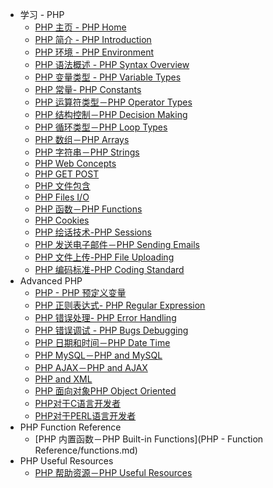 - 学习 - PHP  
  - [PHP 主页 - PHP Home](home.md)
  - [PHP 简介 - PHP Introduction](introduction.md)
  - [PHP 环境 - PHP Environment](environments/environment.md)
  - [PHP 语法概述 - PHP Syntax Overview](syntax-overview.md)
  - [PHP 变量类型 - PHP Variable Types](variable-types/variable-types.md)
  - [PHP 常量- PHP Constants](constants.md)
  - [PHP 运算符类型－PHP Operator Types](operator-types.md)
  - [PHP 结构控制－PHP Decision Making](decision-making.md)
  - [PHP 循环类型－PHP Loop Types](loop-types.md)
  - [PHP 数组－PHP Arrays](arrays.md)
  - [PHP 字符串－PHP Strings](strings.md)
  - [PHP Web Concepts](concepts.md)
  - [PHP GET POST](get-post.md)
  - [PHP 文件包含](file-inclusion.md)
  - [PHP Files I/O](files.md)
  - [PHP 函数－PHP Functions](php-functions.md)
  - [PHP Cookies](cookies.md)
  - [PHP 绘话技术-PHP Sessions](sessions.md)
  - [PHP 发送电子邮件－PHP Sending Emails](sending-emails.md)
  - [PHP 文件上传-PHP File Uploading](file-uploading.md)
  - [PHP 编码标准-PHP Coding Standard](coding-standard.md)
- Advanced PHP
  - [PHP  - PHP 预定义变量](predefined-variables.md)
  - [PHP 正则表达式- PHP Regular Expression](regular-expression.md)
  - [PHP 错误处理- PHP Error Handling](error-handling.md)
  - [PHP 错误调试 - PHP Bugs Debugging](bugs-debugging.md)
  - [PHP 日期和时间－PHP Date Time](date-time.md)
  - [PHP MySQL－PHP and MySQL](mysql/mysql.md)
  - [PHP AJAX－PHP and AJAX](ajax.md)
  - [PHP and XML](xml.md)
  - [PHP 面向对象PHP Object Oriented](object-oriented.md)
  - [PHP对于C语言开发者](developers.md)
  - [PHP对于PERL语言开发者](perl-developers.md)
- PHP Function Reference
  - [PHP 内置函数－PHP Built-in Functions](PHP - Function Reference/functions.md)
- PHP Useful Resources
  - [PHP 帮助资源－PHP Useful Resources](useful-resources.md)

